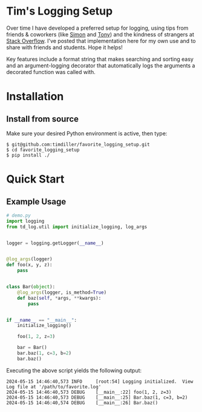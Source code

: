 # Tim's Logging Setup

Over time I have developed a preferred setup for logging, using tips from friends & coworkers (like [Simon](https://stackoverflow.com/users/1250580/simon-jagoe) and [Tony](https://stackoverflow.com/users/260303/tony-s-yu)) and the kindness of strangers at [Stack Overflow](https://stackoverflow.com/q/32443808/1001165).  I've posted that implementation here for my own use and to share with friends and students.  Hope it helps!

Key features include a format string that makes searching and sorting easy and an argument-logging decorator that automatically logs the arguments a decorated function was called with.

# Installation

## Install from source
Make sure your desired Python environment is active, then type:
```
$ git@github.com:timdiller/favorite_logging_setup.git
$ cd favorite_logging_setup
$ pip install ./
```

# Quick Start
## Example Usage
```python
# demo.py
import logging
from td_log.util import initialize_logging, log_args


logger = logging.getLogger(__name__)


@log_args(logger)
def foo(x, y, z):
    pass


class Bar(object):
    @log_args(logger, is_method=True)
    def baz(self, *args, **kwargs):
        pass


if __name__ == "__main__":
    initialize_logging()

    foo(1, 2, z=3)

    bar = Bar()
    bar.baz(1, c=3, b=2)
    bar.baz()
```
Executing the above script yields the following output:
```
2024-05-15 14:46:40,573 INFO     [root:54] Logging initialized.  View Log file at '/path/to/favorite.log'
2024-05-15 14:46:40,573 DEBUG    [__main__:22] foo(1, 2, z=3)
2024-05-15 14:46:40,573 DEBUG    [__main__:25] Bar.baz(1, c=3, b=2)
2024-05-15 14:46:40,574 DEBUG    [__main__:26] Bar.baz()
```